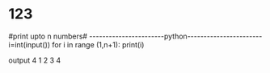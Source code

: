 # 123
#print upto n numbers#
-----------------------python-----------------------
i=int(input())
for i in range (1,n+1):
   print(i)
   
output 4
1
2
3
4
